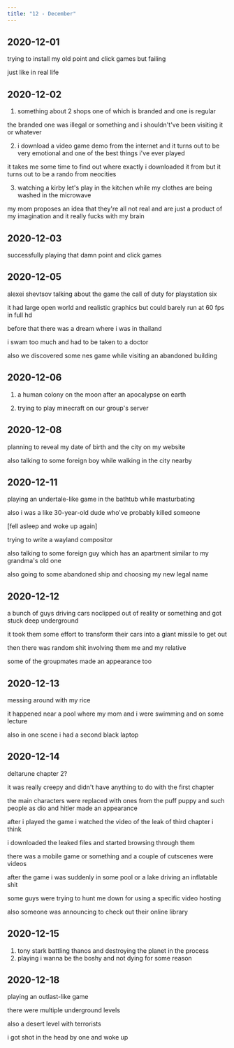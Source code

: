 ```yaml
---
title: "12 - December"
---
```


## 2020-12-01

trying to install my old point and click games but failing

just like in real life

## 2020-12-02

1. something about 2 shops one of which is branded and one is regular

the branded one was illegal or something and i shouldn't've been
visiting it or whatever

2. i download a video game demo from the internet and it turns out to
   be very emotional and one of the best things i've ever played

it takes me some time to find out where exactly i downloaded it from
but it turns out to be a rando from neocities

3. watching a kirby let's play in the kitchen while my clothes are
   being washed in the microwave

my mom proposes an idea that they're all not real and are just a
product of my imagination and it really fucks with my brain

## 2020-12-03

successfully playing that damn point and click games

## 2020-12-05

alexei shevtsov talking about the game the call of duty for
playstation six

it had large open world and realistic graphics but could barely run at
60 fps in full hd

before that there was a dream where i was in thailand

i swam too much and had to be taken to a doctor

also we discovered some nes game while visiting an abandoned building

## 2020-12-06

1. a human colony on the moon after an apocalypse on earth

2. trying to play minecraft on our group's server

## 2020-12-08

planning to reveal my date of birth and the city on my website

also talking to some foreign boy while walking in the city nearby

## 2020-12-11

playing an undertale-like game in the bathtub while masturbating

also i was a like 30-year-old dude who've probably killed someone

[fell asleep and woke up again]

trying to write a wayland compositor

also talking to some foreign guy which has an apartment similar to my
grandma's old one

also going to some abandoned ship and choosing my new legal name

## 2020-12-12

a bunch of guys driving cars noclipped out of reality or something and
got stuck deep underground

it took them some effort to transform their cars into a giant missile
to get out

then there was random shit involving them me and my relative

some of the groupmates made an appearance too

## 2020-12-13

messing around with my rice

it happened near a pool where my mom and i were swimming and on some
lecture

also in one scene i had a second black laptop

## 2020-12-14

deltarune chapter 2?

it was really creepy and didn't have anything to do with the first
chapter

the main characters were replaced with ones from the puff puppy and
such people as dio and hitler made an appearance

after i played the game i watched the video of the leak of third
chapter i think

i downloaded the leaked files and started browsing through them

there was a mobile game or something and a couple of cutscenes were
videos

after the game i was suddenly in some pool or a lake driving an
inflatable shit

some guys were trying to hunt me down for using a specific video
hosting

also someone was announcing to check out their online library

## 2020-12-15

1. tony stark battling thanos and destroying the planet in the process
2. playing i wanna be the boshy and not dying for some reason

## 2020-12-18

playing an outlast-like game

there were multiple underground levels

also a desert level with terrorists

i got shot in the head by one and woke up
